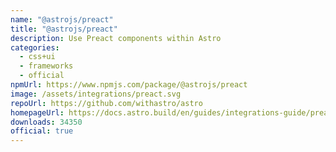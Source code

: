 ```yaml
---
name: "@astrojs/preact"
title: "@astrojs/preact"
description: Use Preact components within Astro
categories:
  - css+ui
  - frameworks
  - official
npmUrl: https://www.npmjs.com/package/@astrojs/preact
image: /assets/integrations/preact.svg
repoUrl: https://github.com/withastro/astro
homepageUrl: https://docs.astro.build/en/guides/integrations-guide/preact/
downloads: 34350
official: true
---
```

